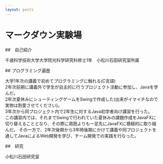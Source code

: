 ```yaml
---
layout: posts
---
```


# マークダウン実験場

##　自己紹介
<p>
千歳科学技術大学大学院光科学研究科修士1年　小松川石田研究室所属
</p>
## プログラミング遍歴
<p>
大学1年次の講義で初めてプログラミングに触れる(C言語) <br>
2年次前期に講義外で学生が自主的に行うプロジェクト活動に参加し、Javaを学んだ。 <br>
2年次夏休みにシューティングゲームをSwingで作成した(出来がイマイチなので実物は割愛させてください)。 <br>
3年次から同プロジェクト内で2年生に対するJava初学者向け講習を行った。<br>
この講習内では、それまでSwingで行われていた夏休みの課題作成をJavaFXに切り替えることとなり、その際に周囲よりも一足先にJavaFXに積極的に取り組んだ。
その一方で、2年次後期から3年時後期にかけて講義や同プロジェクトを通してJavaによるWeb開発を学び、チーム開発での実践を行なった。
</p>

##　研究
<p>
小松川石田研究室
</p>
